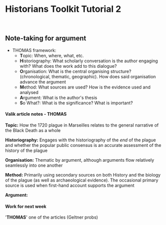 # Historians Toolkit Tutorial 2

</br>

## Note-taking for argument

- THOMAS framework:
	- **T**opic: When, where, what, etc.
	- **H**istoriography: What scholarly conversation is the author engaging with? What does the work add to this dialogue?
	- **O**rganisation: What is the central organising structure? (chronological, thematic, geographic). How does said organisation advance the argument
	- **M**ethod: What sources are used? How is the evidence used and analysed
	- **A**rgument: What is the author's thesis
	- **S**o What?: What is the significance? What is important?

#### Valik article notes - THOMAS

**Topic:** How the 1720 plague in Marseilles relates to the general narrative of the Black Death as a whole

**Historiography:** Engages with the historiography of the *end* of the plague and whether the popular public consensus is an accurate assessment of the history of the plague 

**Organisation:** Thematic by argument, although arguments flow relatively seamlessly into one another

**Method:** Primarily using secondary sources on both History and the biology of the plague (as well as archaeological evidence). The occasional primary source is used when first-hand account supports the argument

**Argument:** 


#### Work for next week

'**THOMAS**' one of the articles (Geltner probs)